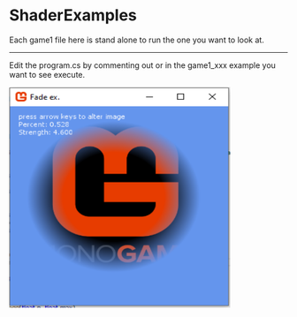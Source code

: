 # ShaderExamples
 
Each game1 file here is stand alone to run the one you want to look at. 

_______

Edit the program.cs by commenting out or in the game1_xxx example you want to see execute.

<img src="ShaderFade.png"  height="400" width="400">


